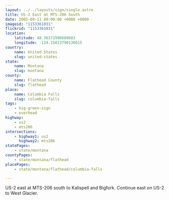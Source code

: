 ```yaml
---
layout: ../../layouts/sign/single.astro
title: US-2 East at MTS-206 South
date: 2005-09-11 00:00:00 +0000 +0000
imageid: "1153361031"
flickrid: "1153361031"
location:
    latitude: 48.36371996689683
    longitude: -114.15013790130615
country:
    name: United States
    slug: united-states
state:
    name: Montana
    slug: montana
county:
    name: Flathead County
    slug: flathead
place:
    name: Columbia Falls
    slug: columbia-falls
tags:
    - big-green-sign
    - overhead
highway:
    - us2
    - mts206
intersections:
    - highway1: us2
      highway2: mts206
statePages:
    - state/montana
countyPages:
    - state/montana/flathead
placePages:
    - state/montana/flathead/columbia-falls

---
```

US-2 east at MTS-206 south to Kalispell and Bigfork.  Continue east on US-2 to West Glacier.